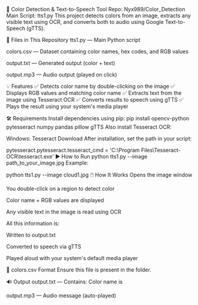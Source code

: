 🎨 Color Detection & Text-to-Speech Tool
Repo: Nyx989/Color_Detection
Main Script: tts1.py
This project detects colors from an image, extracts any visible text using OCR, and converts both to audio using Google Text-to-Speech (gTTS).

📂 Files in This Repository
tts1.py — Main Python script

colors.csv — Dataset containing color names, hex codes, and RGB values

output.txt — Generated output (color + text)

output.mp3 — Audio output (played on click)

💡 Features
✅ Detects color name by double-clicking on the image
✅ Displays RGB values and matching color name
✅ Extracts text from the image using Tesseract OCR
✅ Converts results to speech using gTTS
✅ Plays the result using your system's media player

🛠️ Requirements
Install dependencies using pip:
pip install opencv-python pytesseract numpy pandas pillow gTTS
Also install Tesseract OCR:

Windows: Tesseract Download
After installation, set the path in your script:


pytesseract.pytesseract.tesseract_cmd = 'C:\\Program Files\\Tesseract-OCR\\tesseract.exe'
▶️ How to Run
python tts1.py --image path_to_your_image.jpg
Example:

python tts1.py --image cloud1.jpg
🖱️ How It Works
Opens the image window

You double-click on a region to detect color

Color name + RGB values are displayed

Any visible text in the image is read using OCR

All this information is:

Written to output.txt

Converted to speech via gTTS

Played aloud with your system's default media player

📘 colors.csv Format
Ensure this file is present in the folder. 

🔊 Output
output.txt — Contains: Color name is <DetectedColor>

output.mp3 — Audio message (auto-played)
